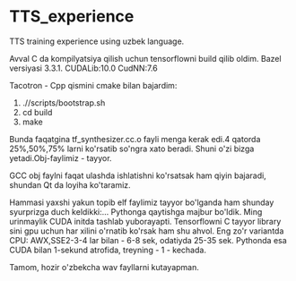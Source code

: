 # TTS_experience
TTS training experience using uzbek language.

Avval C da kompilyatsiya qilish uchun tensorflowni build qilib oldim.
Bazel versiyasi 3.3.1.
CUDALib:10.0
CudNN:7.6

Tacotron - Cpp qismini cmake bilan bajardim:
1. .//scripts/bootstrap.sh
2. cd build
3. make

Bunda faqatgina tf_synthesizer.cc.o fayli menga kerak edi.4 qatorda 25%,50%,75% larni ko'rsatib so'ngra xato beradi.
Shuni o'zi bizga yetadi.Obj-faylimiz - tayyor.

GCC obj faylni faqat ulashda ishlatishni ko'rsatsak ham qiyin bajaradi, shundan Qt da loyiha ko'taramiz.

Hammasi yaxshi yakun topib elf faylimiz tayyor bo'lganda ham shunday syurprizga duch keldikki:...
Pythonga qaytishga majbur bo'ldik. Ming urinmaylik CUDA initda tashlab yuborayapti.
Tensorflowni C tayyor library sini gpu uchun har xilini o'rnatib ko'rsak ham shu ahvol.
Eng zo'r variantda CPU: AWX,SSE2-3-4 lar bilan - 6-8 sek, odatiyda 25-35 sek.
Pythonda esa CUDA bilan 1-sekund atrofida, treyning - 1 - kechada.

Tamom, hozir o'zbekcha wav fayllarni kutayapman.
